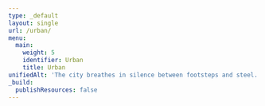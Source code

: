 ```yaml
---
type: _default
layout: single
url: /urban/
menu:
  main:
    weight: 5
    identifier: Urban
    title: Urban
unifiedAlt: 'The city breathes in silence between footsteps and steel.'
_build:
  publishResources: false
---
```

